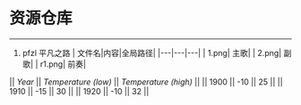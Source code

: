  # 资源仓库
***
1. pfzl 平凡之路
| 文件名|内容|全局路径|
|---|---|---|
| 1.png| 主歌|
| 2.png| 副歌|
| r1.png| 前奏|


|| *Year* || *Temperature (low)* || *Temperature (high)* ||
|| 1900 || -10 || 25 ||
|| 1910 || -15 || 30 ||
|| 1920 || -10 || 32 ||
